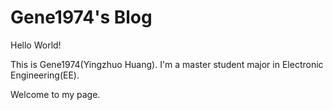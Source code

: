 # Gene1974's Blog

Hello World!

This is Gene1974(Yingzhuo Huang). I'm a master student major in Electronic Engineering(EE).

Welcome to my page.
